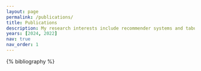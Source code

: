 ```yaml
---
layout: page
permalink: /publications/
title: Publications
description: My research interests include recommender systems and tabular data learning.
years: [2024, 2022]
nav: true
nav_order: 1
---
```

<!-- _pages/publications.md -->
<div class="publications">

{% bibliography %}

</div>
